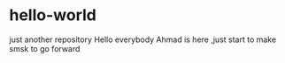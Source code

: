 # hello-world
just another repository
Hello everybody
Ahmad is here ,just start to make smsk to go forward

